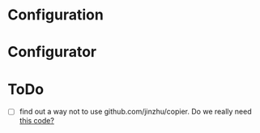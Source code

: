 # Configuration

# Configurator

# ToDo
- [ ] find out a way not to use github.com/jinzhu/copier. Do we really need [this code?](./configurator.go#78)